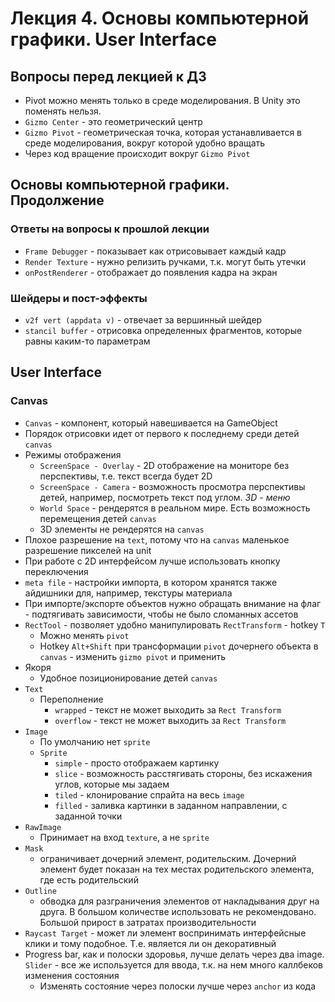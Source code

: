 # Лекция 4. Основы компьютерной графики. User Interface

## Вопросы перед лекцией к ДЗ

- Pivot можно менять только в среде моделирования. В Unity это поменять нельзя.
- `Gizmo Center` - это геометрический центр
- `Gizmo Pivot` - геометрическая точка, которая устанавливается в среде моделирования, вокруг которой удобно вращать
- Через код вращение происходит вокруг `Gizmo Pivot`

## Основы компьютерной графики. Продолжение

### Ответы на вопросы к прошлой лекции

- `Frame Debugger` - показывает как отрисовывает каждый кадр
- `Render Texture` - нужно релизить ручками, т.к. могут быть утечки
- `onPostRenderer` - отображает до появления кадра на экран

### Шейдеры и пост-эффекты

- `v2f vert (appdata v)` - отвечает за вершинный шейдер
- `stancil buffer` - отрисовка определенных фрагментов, которые равны каким-то параметрам

## User Interface

### Canvas

- `Canvas` - компонент, который навешивается на GameObject
- Порядок отрисовки идет от первого к последнему среди детей `canvas`
- Режимы отображения
    - `ScreenSpace - Overlay` - 2D отображение на мониторе без перспективы, т.е. текст всегда будет 2D
    - `ScreenSpace - Camera` - возможность просмотра перспективы детей, например, посмотреть текст под углом. *3D - меню*
    - `World Space` - рендерятся в реальном мире. Есть возможность перемещения детей `canvas`
    - 3D элементы не рендерятся на `canvas`
- Плохое разрешение на `text`, потому что на `canvas` маленькое разрешение пикселей на unit
- При работе с 2D интерфейсом лучше использовать кнопку переключения
- `meta file` - настройки импорта, в котором хранятся также айдишники для, например, текстуры материала
- При импорте/экспорте объектов нужно обращать внимание на флаг - подтягивать зависимости, чтобы не было сломанных ассетов
- `RectTool` - позволяет удобно манипулировать `RectTransform` - hotkey `T`
    - Можно менять `pivot`
    - Hotkey `Alt+Shift` при трансформации `pivot` дочернего объекта в `canvas` - изменить `gizmo pivot` и применить
- Якоря
    - Удобное позиционирование детей `canvas`
- `Text`
    - Переполнение
        - `wrapped` - текст не может выходить за `Rect Transform`
        - `overflow` - текст не может выходить за `Rect Transform`
- `Image`
    - По умолчанию нет `sprite`
    - `Sprite`
        - `simple` - просто отображаем картинку
        - `slice` - возможность расстягивать стороны, без искажения углов, которые мы задаем
        - `tiled` - клонирование спрайта на весь `image`
        - `filled` - заливка картинки в заданном направлении, с заданной точки
- `RawImage`
    - Принимает на вход `texture`, а не `sprite`
- `Mask`
    - ограничивает дочерний элемент, родительским. Дочерний элемент будет показан на тех местах родительского элемента, где есть родительский
- `Outline`
    - обводка для разграничения элементов от накладывания друг на друга. В большом количестве использовать не рекомендовано. Большой прирост в затратах производительности
- `Raycast Target` - может ли элемент воспринимать интерфейсные клики и тому подобное. Т.е. является ли он декоративный
- Progress bar, как и полоски здоровья, лучше делать через два image. `Slider` - все же используется для ввода, т.к. на нем много каллбеков изменения состояния
    - Изменять состояние через полоски лучше через `anchor` из кода
